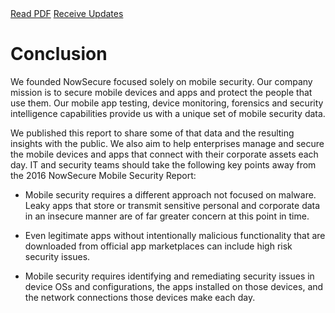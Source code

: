 <div class="cta-banner">
  <a class="cta-banner-pdf" href="https://info.nowsecure.com/2016-NowSecure-mobile-security-report.html">Read PDF<i class="fa fa-file-pdf-o"></i></a>
    <a class="cta-banner-update" href="https://info.nowsecure.com/mobile-security-report-updates.html">Receive Updates<i class="fa fa-bell-o"></i></a>
</div>

# Conclusion

We founded NowSecure focused solely on mobile security. Our company mission is to secure mobile devices and apps and protect the people that use them. Our mobile app testing, device monitoring, forensics and security intelligence capabilities provide us with a unique set of mobile security data.

We published this report to share some of that data and the resulting insights with the public. We also aim to help enterprises manage and secure the mobile devices and apps that connect with their corporate assets each day. IT and security teams should take the following key points away from the 2016 NowSecure Mobile Security Report:

* Mobile security requires a different approach not focused on malware. Leaky apps that store or transmit sensitive personal and corporate data in an insecure manner are of far greater concern at this point in time.

* Even legitimate apps without intentionally malicious functionality that are downloaded from official app marketplaces can include high risk security issues.

* Mobile security requires identifying and remediating security issues in device OSs and configurations, the apps installed on those devices, and the network connections those devices make each day.

